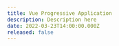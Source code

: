 ```yaml
---
title: Vue Progressive Application
description: Description here
date: 2022-03-23T14:00:00.000Z
released: false
---
```

